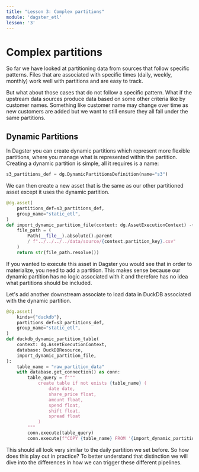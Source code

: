 ```yaml
---
title: "Lesson 3: Complex partitions"
module: 'dagster_etl'
lesson: '3'
---
```


# Complex partitions

So far we have looked at partitioning data from sources that follow specific patterns. Files that are associated with specific times (daily, weekly, monthly) work well with partitions and are easy to track.

But what about those cases that do not follow a specific pattern. What if the upstream data sources produce data based on some other criteria like by customer names. Something like customer name may change over time as new customers are added but we want to still ensure they all fall under the same partitions.

## Dynamic Partitions

In Dagster you can create dynamic partitions which represent more flexible partitions, where you manage what is represented within the partition. Creating a dynamic partition is simple, all it requires is a name:

```python
s3_partitions_def = dg.DynamicPartitionsDefinition(name="s3")
```

We can then create a new asset that is the same as our other partitioned asset except it uses the dynamic partition.

```python
@dg.asset(
    partitions_def=s3_partitions_def,
    group_name="static_etl",
)
def import_dynamic_partition_file(context: dg.AssetExecutionContext) -> str:
    file_path = (
        Path(__file__).absolute().parent
        / f"../../../../data/source/{context.partition_key}.csv"
    )
    return str(file_path.resolve())
```

If you wanted to execute this asset in Dagster you would see that in order to materialize, you need to add a partition. This makes sense because our dynamic partition has no logic associated with it and therefore has no idea what partitions should be included.

Let's add another downstream associate to load data in DuckDB associated with the dynamic partition.

```python
@dg.asset(
    kinds={"duckdb"},
    partitions_def=s3_partitions_def,
    group_name="static_etl",
)
def duckdb_dynamic_partition_table(
    context: dg.AssetExecutionContext,
    database: DuckDBResource,
    import_dynamic_partition_file,
):
    table_name = "raw_partition_data"
    with database.get_connection() as conn:
        table_query = f"""
            create table if not exists {table_name} (
                date date,
                share_price float,
                amount float,
                spend float,
                shift float,
                spread float
            ) 
        """
        conn.execute(table_query)
        conn.execute(f"COPY {table_name} FROM '{import_dynamic_partition_file}'")
```

This should all look very similar to the daily partition we set before. So how does this play out in practice? To better understand that distinction we will dive into the differences in how we can trigger these different pipelines.